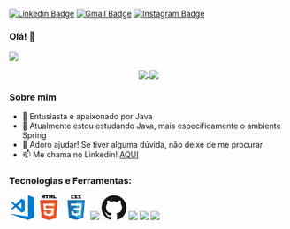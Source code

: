 [![Linkedin Badge](https://img.shields.io/badge/-LinkedIn-blue?style=flat&logo=Linkedin&logoColor=white&link=https://www.linkedin.com/in/fabricio-henrique-a56310170/)](https://www.linkedin.com/in/fabricio-henrique-a56310170/)
[![Gmail Badge](https://img.shields.io/badge/-Gmail-c14438?style=flat&logo=Gmail&logoColor=white&link=mailto:rebeccamanzi@gmail.com)](mailto:fabricioohh@gmail.com)
[![Instagram Badge](https://img.shields.io/badge/-Instagram-C13584?style=flat&labelColor=C13584&logo=instagram&logoColor=white&link=https://www.instagram.com/henrique_allves26/)](https://www.instagram.com/henrique_allves26/)



### Olá! 👋
<p align="center## Heading">
  <a href="#">
    <img align="center" width="1000" src="https://i.ibb.co/BqH57bW/Asset-28-2x.png" />
  </a>
</p>

<p align="center">
  <a href="https://github.com/anuraghazra/github-readme-stats">
    <img
      align="center"
      src="https://github-readme-stats.vercel.app/api/top-langs/?username=fabricio-26&layout=compact&show_icons=true&theme=dracula"
    />
  </a>
  <img
      align="center"
      height="165"
      src="https://github-readme-stats.vercel.app/api?username=fabricio-26&count_private=true&show_icons=true&custom_title=Github%20Status&hide=issues&theme=dracula"
    />
  </a>
</p>

### Sobre mim
- 🔭 Entusiasta e apaixonado por Java
- 🌱 Atualmente estou estudando Java, mais especificamente o ambiente Spring
- 🤔 Adoro ajudar! Se tiver alguma dúvida, não deixe de me procurar
- 📫 Me chama no Linkedin! <a href="https://www.linkedin.com/in/fabricio-henrique-a56310170/">AQUI</a>

### Tecnologias e Ferramentas:
<p>
  <img src="https://raw.githubusercontent.com/github/explore/80688e429a7d4ef2fca1e82350fe8e3517d3494d/topics/visual-studio-code/visual-studio-code.png" width="45"/>
  <img src="https://raw.githubusercontent.com/github/explore/80688e429a7d4ef2fca1e82350fe8e3517d3494d/topics/html/html.png" width="45"/>
  <img src="https://raw.githubusercontent.com/github/explore/80688e429a7d4ef2fca1e82350fe8e3517d3494d/topics/css/css.png" width="45"/>
  <img src="https://img.icons8.com/color/48/000000/javascript.png"/>
  <img src="https://raw.githubusercontent.com/github/explore/78df643247d429f6cc873026c0622819ad797942/topics/github/github.png" width="45"/>
  <img src="https://img.icons8.com/color/48/000000/java-coffee-cup-logo.png"/>
  <img src="https://spring.io/images/spring-logo-9146a4d3298760c2e7e49595184e1975.svg" width="160">
  <img src="https://img.icons8.com/dusk/50/000000/database-export.png"/>
   
</p>

